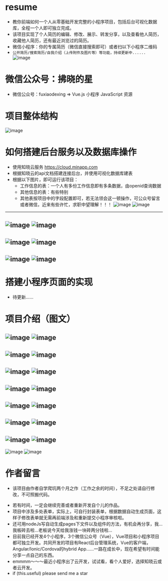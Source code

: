 # resume
* 教你前端如何一个人从零基础开发完整的小程序项目，包括后台可视化数据库，全程一个人即可独立完成。
* 该项目实现了个人简历的编辑、修改、展示、转发分享，以及查看他人简历，收藏他人简历，还有最近浏览过的简历。
* 微信小程序：你的专属简历（微信直接搜索即可）或者扫以下小程序二维码
* `公开简历/搜索简历/自我介绍（上传附件及图片等）等功能，持续更新中......`
![image](https://github.com/susuGirl/resume/blob/master/images/qrcode.jpg)
# 微信公众号：拂晓的星 
* 微信公众号：fuxiaodexing => Vue.js 小程序 JavaScript 资源
# 项目整体结构
![image](https://github.com/susuGirl/resume/blob/master/images/projectStructure.png)
# 如何搭建后台服务以及数据库操作
* 使用知晓云服务 https://cloud.minapp.com
* 根据知晓云的api文档搭建连接后台，并使用可视化数据库建表
* 根据以下图片，即可运行该项目：
  * 工作信息的表：一个人有多份工作信息即有多条数据，由openid查询数据
  * 其他信息的表：有些特别
  * 其他表按项目中的字段配置即可，若无法领会这一顿操作，可公众号留言或者微信，近来有些许忙，求职中望理解！！！
![image](https://github.com/susuGirl/resume/blob/master/images/111.png)
![image](https://github.com/susuGirl/resume/blob/master/images/222.png)
---
![image](https://github.com/susuGirl/resume/blob/master/images/333.png)
![image](https://github.com/susuGirl/resume/blob/master/images/444.png)
---
![image](https://github.com/susuGirl/resume/blob/master/images/555.png)
![image](https://github.com/susuGirl/resume/blob/master/images/666.png)
---
![image](https://github.com/susuGirl/resume/blob/master/images/777.png)
![image](https://github.com/susuGirl/resume/blob/master/images/888.png)
---
# 搭建小程序页面的实现
* 待更新......
# 项目介绍（图文）
![image](https://github.com/susuGirl/resume/blob/master/images/introduction14.png)
![image](https://github.com/susuGirl/resume/blob/master/images/introduction1.png)
---
![image](https://github.com/susuGirl/resume/blob/master/images/introduction1.jpg)
![image](https://github.com/susuGirl/resume/blob/master/images/introduction2.jpg)
---
![image](https://github.com/susuGirl/resume/blob/master/images/introduction6.png)
![image](https://github.com/susuGirl/resume/blob/master/images/introduction8.png)
---
![image](https://github.com/susuGirl/resume/blob/master/images/introduction7.png)
![image](https://github.com/susuGirl/resume/blob/master/images/introduction9.png)
---
![image](https://github.com/susuGirl/resume/blob/master/images/introduction10.png)
![image](https://github.com/susuGirl/resume/blob/master/images/introduction11.png)
---
![image](https://github.com/susuGirl/resume/blob/master/images/introduction2.png)
![image](https://github.com/susuGirl/resume/blob/master/images/introduction4.png)
---
![image](https://github.com/susuGirl/resume/blob/master/images/introduction3.png)
![image](https://github.com/susuGirl/resume/blob/master/images/introduction5.png)
---
![image](https://github.com/susuGirl/resume/blob/master/images/introduction12.png)
![image](https://github.com/susuGirl/resume/blob/master/images/introduction13.png)
# 作者留言
* 该项目由作者自学爬坑两个月之作（工作之余的时间），不足之处请自行修改，不可照搬代码。
<!-- * 作者目前已开发本司项目： 理财魔方+（独自开发） 魔方家庭保障计划（两人开发） 欢迎围观。 -->
* 若有时间，一定会继续完善或者重新开发自个儿的作品。
* 项目中涉及多处表单，实际上，可自行封装表单，根据数据自动生成页面，这样子修改表单就无需再前端涉及和重新提交小程序审核啦。
* 还可用nodeJs写自动生成pages下文件以及组件的方法，有机会再分享，我...我板砖去啦...老板说今天给我涨钱一块砖两分钱啦...
* 目前我已经开发4个小程序，3个微信公众号（Vue），Vue项目和小程序项目都可独立开发。共同开发的项目有React后台管理系统，Vue的客户端，Angular/Ionic/Cordova的hybrid App......一路在成长中，现在希望有时间能分享一点自己的东西。
* emmmm～～～最近小程序出了云开发，试试看，看个人爱好，选择知晓云或者云开发。
* if (this.useful) please send me a star

